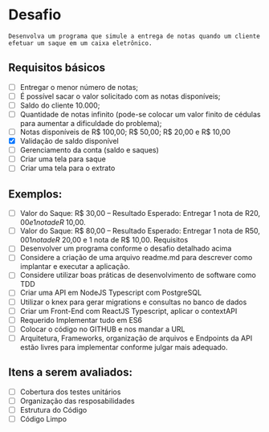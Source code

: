 # Desafio

```
Desenvolva um programa que simule a entrega de notas quando um cliente efetuar um saque em um caixa eletrônico.
```

## Requisitos básicos

- [ ] Entregar o menor número de notas;
- [ ] É possível sacar o valor solicitado com as notas disponíveis;
- [ ] Saldo do cliente 10.000;
- [ ] Quantidade de notas infinito (pode-se colocar um valor finito de cédulas para aumentar a
      dificuldade do problema);
- [ ] Notas disponíveis de R$ 100,00; R$ 50,00; R$ 20,00 e R$ 10,00
- [x] Validação de saldo disponível
- [ ] Gerenciamento da conta (saldo e saques)
- [ ] Criar uma tela para saque
- [ ] Criar uma tela para o extrato

## Exemplos:

- [ ] Valor do Saque: R$ 30,00 – Resultado Esperado: Entregar 1 nota de R$20,00 e 1 nota de R$
      10,00.
- [ ] Valor do Saque: R$ 80,00 – Resultado Esperado: Entregar 1 nota de R$50,00 1 nota de R$
      20,00 e 1 nota de R$ 10,00.
      Requisitos
- [ ] Desenvolver um programa conforme o desafio detalhado acima
- [ ] Considere a criação de uma arquivo readme.md para descrever como implantar e executar a
      aplicação.
- [ ] Considere utilizar boas práticas de desenvolvimento de software como TDD
- [ ] Criar uma API em NodeJS Typescript com PostgreSQL
- [ ] Utilizar o knex para gerar migrations e consultas no banco de dados
- [ ] Criar um Front-End com ReactJS Typescript, aplicar o contextAPI
- [ ] Requerido Implementar tudo em ES6
- [ ] Colocar o código no GITHUB e nos mandar a URL
- [ ] Arquitetura, Frameworks, organização de arquivos e Endpoints da API estão livres para
      implementar conforme julgar mais adequado.

## Itens a serem avaliados:

- [ ] Cobertura dos testes unitários
- [ ] Organização das resposabilidades
- [ ] Estrutura do Código
- [ ] Código Limpo
